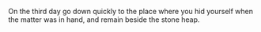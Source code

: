 On the third day go down quickly to the place where you hid yourself when the matter was in hand, and remain beside the stone heap.
